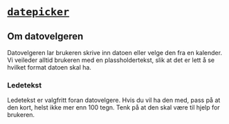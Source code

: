 # [`datepicker`](https://fremtind.github.io/jokul/components/datepicker/)

## Om datovelgeren

Datovelgeren lar brukeren skrive inn datoen eller velge den fra en kalender.
Vi veileder alltid brukeren med en plassholdertekst, slik at det er lett å se hvilket format datoen skal ha.

### Ledetekst

Ledetekst er valgfritt foran datovelgere. Hvis du vil ha den med, pass på at den kort, helst ikke mer enn 100 tegn. Tenk på at den skal være til hjelp for brukeren.
